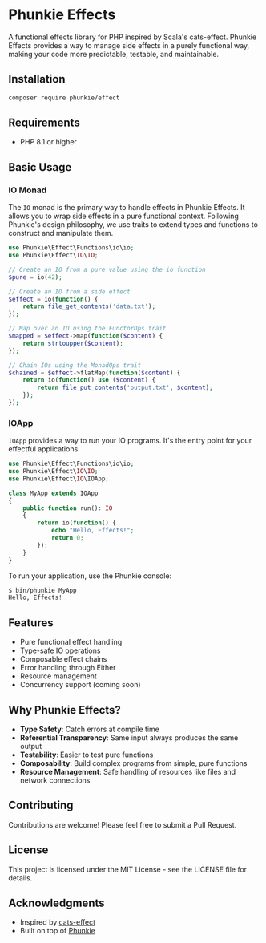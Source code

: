 # Phunkie Effects

A functional effects library for PHP inspired by Scala's cats-effect. Phunkie Effects provides a way to manage side effects in a purely functional way, making your code more predictable, testable, and maintainable.

## Installation

```bash
composer require phunkie/effect
```

## Requirements

- PHP 8.1 or higher

## Basic Usage

### IO Monad

The `IO` monad is the primary way to handle effects in Phunkie Effects. It allows you to wrap side effects in a pure functional context. Following Phunkie's design philosophy, we use traits to extend types and functions to construct and manipulate them.

```php
use Phunkie\Effect\Functions\io\io;
use Phunkie\Effect\IO\IO;

// Create an IO from a pure value using the io function
$pure = io(42);

// Create an IO from a side effect
$effect = io(function() {
    return file_get_contents('data.txt');
});

// Map over an IO using the FunctorOps trait
$mapped = $effect->map(function($content) {
    return strtoupper($content);
});

// Chain IOs using the MonadOps trait
$chained = $effect->flatMap(function($content) {
    return io(function() use ($content) {
        return file_put_contents('output.txt', $content);
    });
});
```

### IOApp

`IOApp` provides a way to run your IO programs. It's the entry point for your effectful applications.

```php
use Phunkie\Effect\Functions\io\io;
use Phunkie\Effect\IO\IO;
use Phunkie\Effect\IO\IOApp;

class MyApp extends IOApp
{
    public function run(): IO
    {
        return io(function() {
            echo "Hello, Effects!";
            return 0;
        });
    }
}
```

To run your application, use the Phunkie console:

```bash
$ bin/phunkie MyApp
Hello, Effects!
```

## Features

- Pure functional effect handling
- Type-safe IO operations
- Composable effect chains
- Error handling through Either
- Resource management
- Concurrency support (coming soon)

## Why Phunkie Effects?

- **Type Safety**: Catch errors at compile time
- **Referential Transparency**: Same input always produces the same output
- **Testability**: Easier to test pure functions
- **Composability**: Build complex programs from simple, pure functions
- **Resource Management**: Safe handling of resources like files and network connections

## Contributing

Contributions are welcome! Please feel free to submit a Pull Request.

## License

This project is licensed under the MIT License - see the LICENSE file for details.

## Acknowledgments

- Inspired by [cats-effect](https://typelevel.org/cats-effect/)
- Built on top of [Phunkie](https://github.com/phunkie/phunkie) 